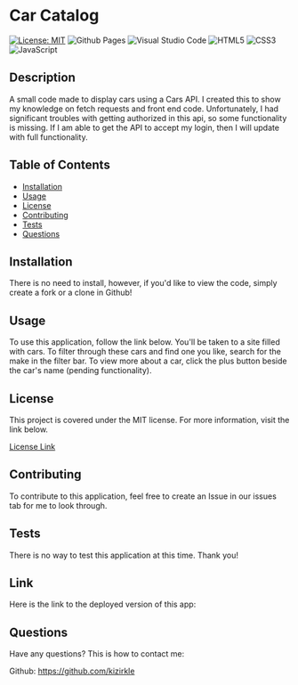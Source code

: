 
# Car Catalog
[![License: MIT](https://img.shields.io/badge/License-MIT-yellow.svg)](https://opensource.org/licenses/MIT)  ![Github Pages](https://img.shields.io/badge/github%20pages-121013?style=for-the-badge&logo=github&logoColor=white) ![Visual Studio Code](https://img.shields.io/badge/Visual%20Studio%20Code-0078d7.svg?style=for-the-badge&logo=visual-studio-code&logoColor=white) ![HTML5](https://img.shields.io/badge/html5-%23E34F26.svg?style=for-the-badge&logo=html5&logoColor=white) ![CSS3](https://img.shields.io/badge/css3-%231572B6.svg?style=for-the-badge&logo=css3&logoColor=white) ![JavaScript](https://img.shields.io/badge/javascript-%23323330.svg?style=for-the-badge&logo=javascript&logoColor=%23F7DF1E)

## Description

A small code made to display cars using a Cars API. I created this to show my knowledge on fetch requests and front end code. Unfortunately, I had significant troubles with getting authorized in this api, so some functionality is missing. If I am able to get the API to accept my login, then I will update with full functionality.
    
## Table of Contents

- [Installation](#Installation)
- [Usage](#Usage)
- [License](#License)
- [Contributing](#Contributing)
- [Tests](#Tests)
- [Questions](#Questions)
    
## Installation

There is no need to install, however, if you'd like to view the code, simply create a fork or a clone in Github!

## Usage
    
To use this application, follow the link below. You'll be taken to a site filled with cars. To filter through these cars and find one you like, search for the make in the filter bar. To view more about a car, click the plus button beside the car's name (pending functionality).

## License

This project is covered under the MIT license. For more information, visit the link below.

[License Link](./LICENSE)

## Contributing

To contribute to this application, feel free to create an Issue in our issues tab for me to look through.
    
## Tests

There is no way to test this application at this time. Thank you!

## Link

Here is the link to the deployed version of this app:

    
## Questions

Have any questions? This is how to contact me:

Github: https://github.com/kizirkle
    